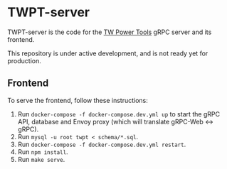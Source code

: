 # TWPT-server

TWPT-server is the code for the
[TW Power Tools](https://gerrit.avm99963.com/plugins/gitiles/infinitegforums/)
gRPC server and its frontend.

This repository is under active development, and is not ready yet for
production.

## Frontend
To serve the frontend, follow these instructions:

1. Run `docker-compose -f docker-compose.dev.yml up` to start the gRPC API,
database and Envoy proxy (which will translate gRPC-Web <-> gRPC).
1. Run `mysql -u root twpt < schema/*.sql`.
1. Run `docker-compose -f docker-compose.dev.yml restart`.
1. Run `npm install`.
1. Run `make serve`.
